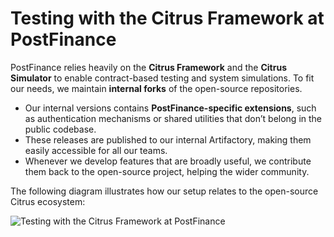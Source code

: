 # Testing with the Citrus Framework at PostFinance

PostFinance relies heavily on the **Citrus Framework** and the **Citrus Simulator** to enable contract-based testing and system simulations.
To fit our needs, we maintain **internal forks** of the open-source repositories.

* Our internal versions contains **PostFinance-specific extensions**, such as authentication mechanisms or shared utilities that don’t belong in the public codebase.
* These releases are published to our internal Artifactory, making them easily accessible for all our teams.
* Whenever we develop features that are broadly useful, we contribute them back to the open-source project, helping the wider community.

The following diagram illustrates how our setup relates to the open-source Citrus ecosystem:

![Testing with the Citrus Framework at PostFinance](../sketches/citrus-framework-landscape.png)
